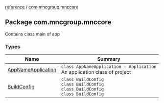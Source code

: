 [reference](../index.md) / [com.mncgroup.mnccore](./index.md)

## Package com.mncgroup.mnccore

Contains class main of app

### Types

| Name | Summary |
|---|---|
| [AppNameApplication](-app-name-application/index.md) | `class AppNameApplication : Application`<br>An application class of project |
| [BuildConfig](-build-config/index.md) | `class BuildConfig`<br>`class BuildConfig`<br>`class BuildConfig`<br>`class BuildConfig` |
